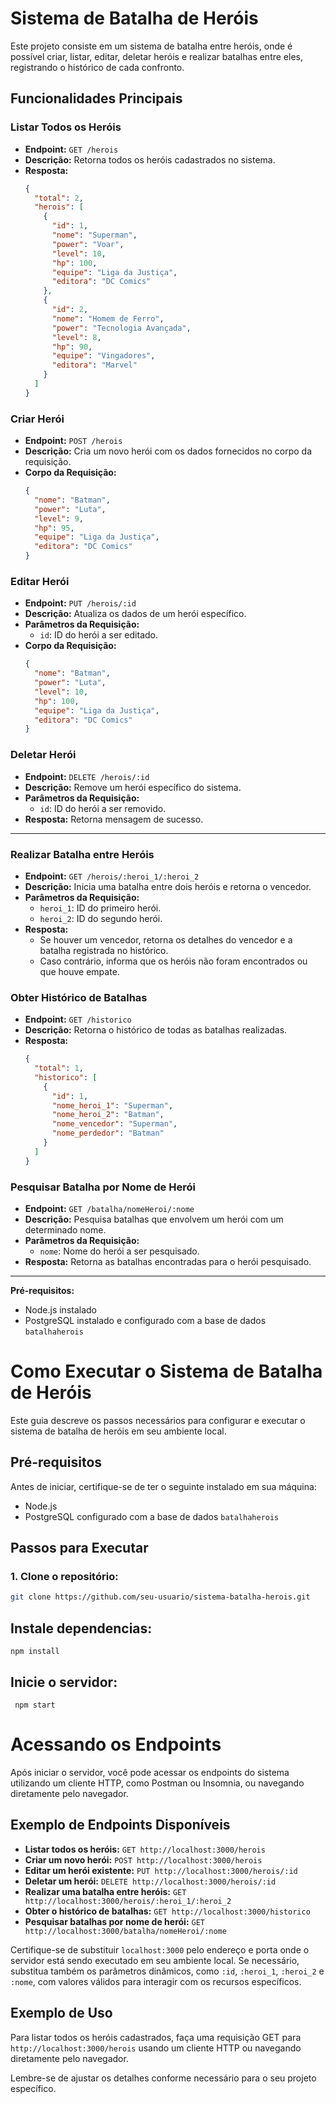 # Sistema de Batalha de Heróis

Este projeto consiste em um sistema de batalha entre heróis, onde é possível criar, listar, editar, deletar heróis e realizar batalhas entre eles, registrando o histórico de cada confronto.

## Funcionalidades Principais

### Listar Todos os Heróis

- **Endpoint:** `GET /herois`
- **Descrição:** Retorna todos os heróis cadastrados no sistema.
- **Resposta:**
  ```json
  {
    "total": 2,
    "herois": [
      {
        "id": 1,
        "nome": "Superman",
        "power": "Voar",
        "level": 10,
        "hp": 100,
        "equipe": "Liga da Justiça",
        "editora": "DC Comics"
      },
      {
        "id": 2,
        "nome": "Homem de Ferro",
        "power": "Tecnologia Avançada",
        "level": 8,
        "hp": 90,
        "equipe": "Vingadores",
        "editora": "Marvel"
      }
    ]
  }
### Criar Herói

- **Endpoint:** `POST /herois`
- **Descrição:** Cria um novo herói com os dados fornecidos no corpo da requisição.
- **Corpo da Requisição:**
  ```json
  {
    "nome": "Batman",
    "power": "Luta",
    "level": 9,
    "hp": 95,
    "equipe": "Liga da Justiça",
    "editora": "DC Comics"
  }
### Editar Herói

- **Endpoint:** `PUT /herois/:id`
- **Descrição:** Atualiza os dados de um herói específico.
- **Parâmetros da Requisição:**
  - `id`: ID do herói a ser editado.
- **Corpo da Requisição:**
  ```json
  {
    "nome": "Batman",
    "power": "Luta",
    "level": 10,
    "hp": 100,
    "equipe": "Liga da Justiça",
    "editora": "DC Comics"
  }
### Deletar Herói

- **Endpoint:** `DELETE /herois/:id`
- **Descrição:** Remove um herói específico do sistema.
- **Parâmetros da Requisição:**
  - `id`: ID do herói a ser removido.
- **Resposta:** Retorna mensagem de sucesso.

---

### Realizar Batalha entre Heróis

- **Endpoint:** `GET /herois/:heroi_1/:heroi_2`
- **Descrição:** Inicia uma batalha entre dois heróis e retorna o vencedor.
- **Parâmetros da Requisição:**
  - `heroi_1`: ID do primeiro herói.
  - `heroi_2`: ID do segundo herói.
- **Resposta:**
  - Se houver um vencedor, retorna os detalhes do vencedor e a batalha registrada no histórico.
  - Caso contrário, informa que os heróis não foram encontrados ou que houve empate.
### Obter Histórico de Batalhas

- **Endpoint:** `GET /historico`
- **Descrição:** Retorna o histórico de todas as batalhas realizadas.
- **Resposta:**
  ```json
  {
    "total": 1,
    "historico": [
      {
        "id": 1,
        "nome_heroi_1": "Superman",
        "nome_heroi_2": "Batman",
        "nome_vencedor": "Superman",
        "nome_perdedor": "Batman"
      }
    ]
  }
### Pesquisar Batalha por Nome de Herói

- **Endpoint:** `GET /batalha/nomeHeroi/:nome`
- **Descrição:** Pesquisa batalhas que envolvem um herói com um determinado nome.
- **Parâmetros da Requisição:**
  - `nome`: Nome do herói a ser pesquisado.
- **Resposta:** Retorna as batalhas encontradas para o herói pesquisado.

---

**Pré-requisitos:**

- Node.js instalado
- PostgreSQL instalado e configurado com a base de dados `batalhaherois`

# Como Executar o Sistema de Batalha de Heróis

Este guia descreve os passos necessários para configurar e executar o sistema de batalha de heróis em seu ambiente local.

## Pré-requisitos

Antes de iniciar, certifique-se de ter o seguinte instalado em sua máquina:

- Node.js
- PostgreSQL configurado com a base de dados `batalhaherois`

## Passos para Executar

### 1. Clone o repositório:

```bash
git clone https://github.com/seu-usuario/sistema-batalha-herois.git
```
## Instale dependencias:
 ```npm install```

## Inicie o servidor:
``` npm start```

# Acessando os Endpoints

Após iniciar o servidor, você pode acessar os endpoints do sistema utilizando um cliente HTTP, como Postman ou Insomnia, ou navegando diretamente pelo navegador.

## Exemplo de Endpoints Disponíveis

- **Listar todos os heróis:** `GET http://localhost:3000/herois`
- **Criar um novo herói:** `POST http://localhost:3000/herois`
- **Editar um herói existente:** `PUT http://localhost:3000/herois/:id`
- **Deletar um herói:** `DELETE http://localhost:3000/herois/:id`
- **Realizar uma batalha entre heróis:** `GET http://localhost:3000/herois/:heroi_1/:heroi_2`
- **Obter o histórico de batalhas:** `GET http://localhost:3000/historico`
- **Pesquisar batalhas por nome de herói:** `GET http://localhost:3000/batalha/nomeHeroi/:nome`

Certifique-se de substituir `localhost:3000` pelo endereço e porta onde o servidor está sendo executado em seu ambiente local. Se necessário, substitua também os parâmetros dinâmicos, como `:id`, `:heroi_1`, `:heroi_2` e `:nome`, com valores válidos para interagir com os recursos específicos.

## Exemplo de Uso

Para listar todos os heróis cadastrados, faça uma requisição GET para `http://localhost:3000/herois` usando um cliente HTTP ou navegando diretamente pelo navegador.

Lembre-se de ajustar os detalhes conforme necessário para o seu projeto específico.



